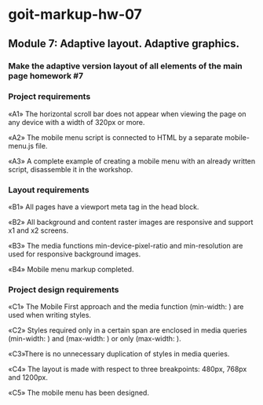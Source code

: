 # goit-markup-hw-07
## Module 7: Adaptive layout. Adaptive graphics.

### Make the adaptive version layout of all elements of the main page homework #7

### Project requirements
«A1» The horizontal scroll bar does not appear when viewing the page on any device with a width of 320px or more.

«A2» The mobile menu script is connected to HTML by a separate mobile-menu.js file.

«A3» A complete example of creating a mobile menu with an already written script, disassemble it in the workshop.

### Layout requirements
«B1» All pages have a viewport meta tag in the head block.

«B2» All background and content raster images are responsive and support x1 and x2 screens.

«B3» The media functions min-device-pixel-ratio and min-resolution are used for responsive background images.

«B4» Mobile menu markup completed.

### Project design requirements
«C1» The Mobile First approach and the media function (min-width: ) are used when writing styles.

«C2» Styles required only in a certain span are enclosed in media queries (min-width: ) and (max-width: ) or only (max-width: ).

«C3»There is no unnecessary duplication of styles in media queries.

«C4» The layout is made with respect to three breakpoints: 480px, 768px and 1200px.

«C5» The mobile menu has been designed.